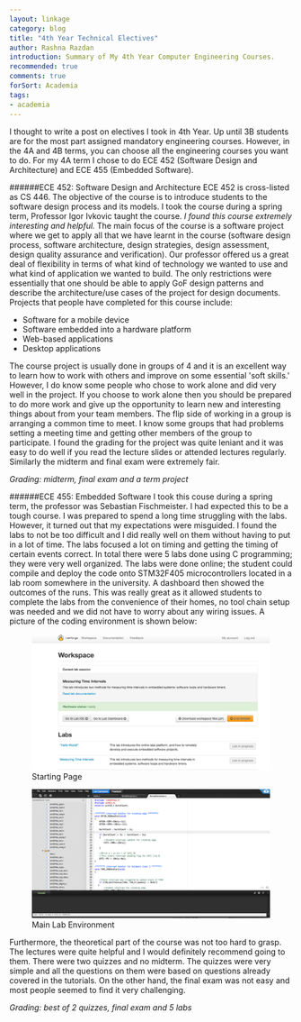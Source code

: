 ```yaml
---
layout: linkage
category: blog
title: "4th Year Technical Electives"
author: Rashna Razdan
introduction: Summary of My 4th Year Computer Engineering Courses.
recommended: true
comments: true
forSort: Academia
tags:
- academia
---
```


I thought to write a post on electives I took in 4th Year. Up until 3B students are for the most part assigned mandatory engineering courses. However, in the 4A and 4B terms, you can choose all the engineering courses you want to do. For my 4A term I chose to do ECE 452 (Software Design and Architecture) and ECE 455 (Embedded Software).

######ECE 452: Software Design and Architecture 
ECE 452 is cross-listed as CS 446. The objective of the course is to introduce students to the software design process and its models. I took the course during a spring term, Professor Igor Ivkovic taught the course. *I found this course extremely interesting and helpful.* The main focus of the course is a software project where we get to apply all that we have learnt in the course (software design process, software architecture, design strategies, design assessment, design quality assurance and verification). Our professor offered us a great deal of flexibility in terms of what kind of technology we wanted to use and what kind of application we wanted to build. The only restrictions were essentially that one should be able to apply GoF design patterns and describe the architecture/use cases of the project for design documents. 
Projects that people have completed for this course include:
<ul>
<li> Software for a mobile device </li>
<li> Software embedded into a hardware platform </li>
<li> Web-based applications </li>
<li> Desktop applications </li>
</ul>

The course project is usually done in groups of 4 and it is an excellent way to learn how to work with others and improve on some essential 'soft skills.' However, I do know some people who chose to work alone and did very well in the project.
If you choose to work alone then you should be prepared to do more work and give up the opportunity to learn new and interesting things about from your team members. The flip side of working in a group is arranging a common time to meet. I know some groups that had problems setting a meeting time and getting other members of the group to participate. I found the grading for the project was quite leniant and it was easy to do well if you read the lecture slides or attended lectures regularly. Similarly the midterm and final exam were extremely fair.  

*Grading: midterm, final exam and a term project*

######ECE 455: Embedded Software
I took this couse during a spring term, the professor was Sebastian Fischmeister. I had expected this to be a tough course. I was prepared to spend a long time struggling with the labs. However, it turned out that my expectations were misguided. I found the labs to not be too difficult and I did really well on them without having to put in a lot of time. The labs focused a lot on timing and getting the timing of certain events correct. In total there were 5 labs done using C programming; they were very well organized. The labs were done online; the student could compile and deploy the code onto STM32F405 microcontrollers located in a lab room somewhere in the university. A dashboard then showed the outcomes of the runs. This was really great as it allowed students to complete the labs from the convenience of their homes, no tool chain setup was needed and we did not have to worry about any wiring issues. A picture of the coding environment is shown below:
<figure>
	<div class="web">
		<img src="/images/blog/ece455_1.png">
	</div>
	<figurecaption>Starting Page</figurecaption>
</figure> 

<figure>
	<div class="web">
		<img src="/images/blog/ece455_3.png">
	</div>
	<figurecaption>Main Lab Environment</figurecaption>
</figure> 

Furthermore, the theoretical part of the course was not too hard to grasp. The lectures were quite helpful and I would definitely recommend going to them. There were two quizzes and no midterm. The quizzes were very simple and all the questions on them were based on questions already covered in the tutorials. On the other hand, the final exam was not easy and most people seemed to find it very challenging. 

*Grading: best of 2 quizzes, final exam and 5 labs*


